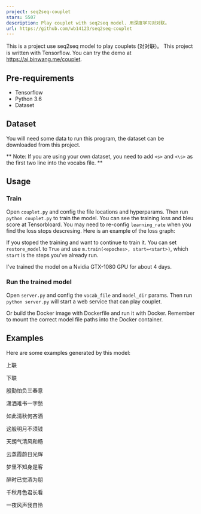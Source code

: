 ```yaml
---
project: seq2seq-couplet
stars: 5507
description: Play couplet with seq2seq model. 用深度学习对对联。
url: https://github.com/wb14123/seq2seq-couplet
---
```


This is a project use seq2seq model to play couplets (对对联)。 This project is written with Tensorflow. You can try the demo at https://ai.binwang.me/couplet.

Pre-requirements
----------------

-   Tensorflow
-   Python 3.6
-   Dataset

Dataset
-------

You will need some data to run this program, the dataset can be downloaded from this project.

\*\* Note: If you are using your own dataset, you need to add `<s>` and `<\s>` as the first two line into the vocabs file. \*\*

Usage
-----

### Train

Open `couplet.py` and config the file locations and hyperparams. Then run `python couplet.py` to train the model. You can see the training loss and bleu score at Tensorbloard. You may need to re-config `learning_rate` when you find the loss stops descresing. Here is an example of the loss graph:

If you stoped the training and want to continue to train it. You can set `restore_model` to `True` and use `m.train(<epoches>, start=<start>)`, which `start` is the steps you've already run.

I've trained the model on a Nvidia GTX-1080 GPU for about 4 days.

### Run the trained model

Open `server.py` and config the `vocab_file` and `model_dir` params. Then run `python server.py` will start a web service that can play couplet.

Or build the Docker image with Dockerfile and run it with Docker. Remember to mount the correct model file paths into the Docker container.

Examples
--------

Here are some examples generated by this model:

上联

下联

殷勤怕负三春意

潇洒难书一字愁

如此清秋何吝酒

这般明月不须钱

天朗气清风和畅

云蒸霞蔚日光辉

梦里不知身是客

醉时已觉酒为朋

千秋月色君长看

一夜风声我自怜
